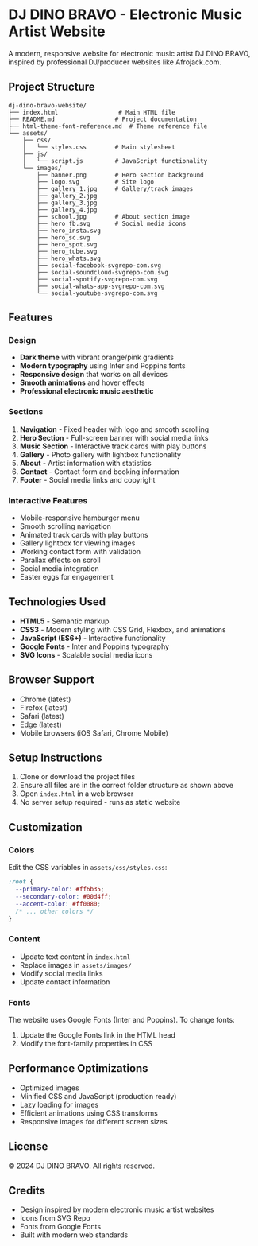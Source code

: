 # DJ DINO BRAVO - Electronic Music Artist Website

A modern, responsive website for electronic music artist DJ DINO BRAVO, inspired by professional DJ/producer websites like Afrojack.com.

## Project Structure

```
dj-dino-bravo-website/
├── index.html                 # Main HTML file
├── README.md                 # Project documentation
├── html-theme-font-reference.md  # Theme reference file
└── assets/
    ├── css/
    │   └── styles.css        # Main stylesheet
    ├── js/
    │   └── script.js         # JavaScript functionality
    └── images/
        ├── banner.png        # Hero section background
        ├── logo.svg          # Site logo
        ├── gallery_1.jpg     # Gallery/track images
        ├── gallery_2.jpg
        ├── gallery_3.jpg
        ├── gallery_4.jpg
        ├── school.jpg        # About section image
        ├── hero_fb.svg       # Social media icons
        ├── hero_insta.svg
        ├── hero_sc.svg
        ├── hero_spot.svg
        ├── hero_tube.svg
        ├── hero_whats.svg
        ├── social-facebook-svgrepo-com.svg
        ├── social-soundcloud-svgrepo-com.svg
        ├── social-spotify-svgrepo-com.svg
        ├── social-whats-app-svgrepo-com.svg
        └── social-youtube-svgrepo-com.svg
```

## Features

### Design
- **Dark theme** with vibrant orange/pink gradients
- **Modern typography** using Inter and Poppins fonts
- **Responsive design** that works on all devices
- **Smooth animations** and hover effects
- **Professional electronic music aesthetic**

### Sections
1. **Navigation** - Fixed header with logo and smooth scrolling
2. **Hero Section** - Full-screen banner with social media links
3. **Music Section** - Interactive track cards with play buttons
4. **Gallery** - Photo gallery with lightbox functionality
5. **About** - Artist information with statistics
6. **Contact** - Contact form and booking information
7. **Footer** - Social media links and copyright

### Interactive Features
- Mobile-responsive hamburger menu
- Smooth scrolling navigation
- Animated track cards with play buttons
- Gallery lightbox for viewing images
- Working contact form with validation
- Parallax effects on scroll
- Social media integration
- Easter eggs for engagement

## Technologies Used

- **HTML5** - Semantic markup
- **CSS3** - Modern styling with CSS Grid, Flexbox, and animations
- **JavaScript (ES6+)** - Interactive functionality
- **Google Fonts** - Inter and Poppins typography
- **SVG Icons** - Scalable social media icons

## Browser Support

- Chrome (latest)
- Firefox (latest)
- Safari (latest)
- Edge (latest)
- Mobile browsers (iOS Safari, Chrome Mobile)

## Setup Instructions

1. Clone or download the project files
2. Ensure all files are in the correct folder structure as shown above
3. Open `index.html` in a web browser
4. No server setup required - runs as static website

## Customization

### Colors
Edit the CSS variables in `assets/css/styles.css`:
```css
:root {
  --primary-color: #ff6b35;
  --secondary-color: #00d4ff;
  --accent-color: #ff0080;
  /* ... other colors */
}
```

### Content
- Update text content in `index.html`
- Replace images in `assets/images/`
- Modify social media links
- Update contact information

### Fonts
The website uses Google Fonts (Inter and Poppins). To change fonts:
1. Update the Google Fonts link in the HTML head
2. Modify the font-family properties in CSS

## Performance Optimizations

- Optimized images
- Minified CSS and JavaScript (production ready)
- Lazy loading for images
- Efficient animations using CSS transforms
- Responsive images for different screen sizes

## License

© 2024 DJ DINO BRAVO. All rights reserved.

## Credits

- Design inspired by modern electronic music artist websites
- Icons from SVG Repo
- Fonts from Google Fonts
- Built with modern web standards
